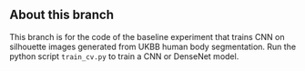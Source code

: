 ## About this branch 
This branch is for the code of the baseline experiment that trains CNN on silhouette images generated from UKBB human body segmentation. Run the python script `train_cv.py` to train a CNN or DenseNet model.
